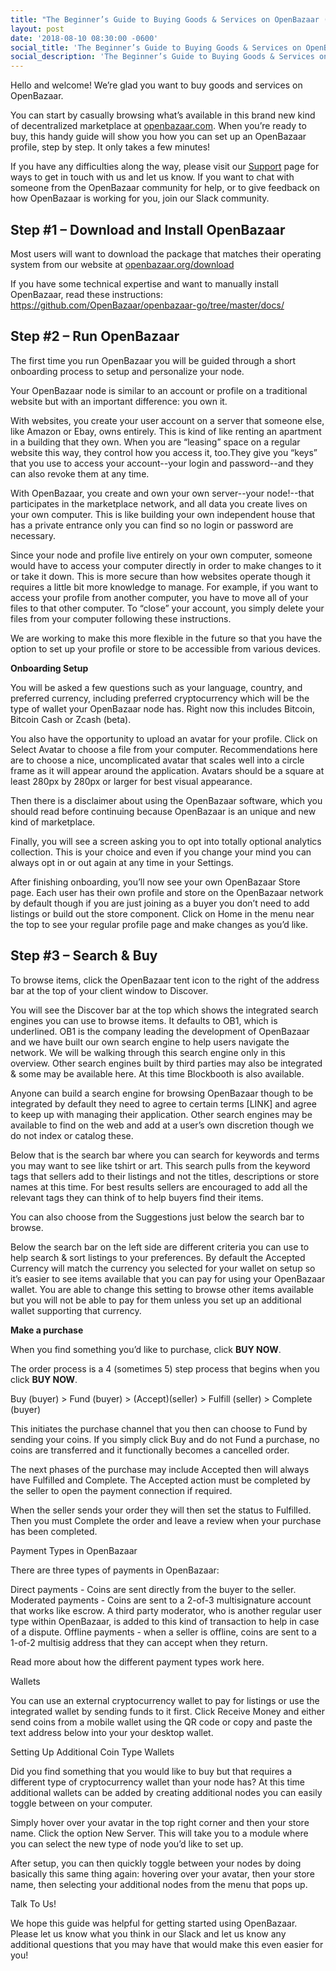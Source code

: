```yaml
---
title: "The Beginner’s Guide to Buying Goods & Services on OpenBazaar (Version 2.0)"
layout: post
date: '2018-08-10 08:30:00 -0600'
social_title: 'The Beginner’s Guide to Buying Goods & Services on OpenBazaar'
social_description: 'The Beginner’s Guide to Buying Goods & Services on OpenBazaar'
---
```


Hello and welcome! We’re glad you want to buy goods and services on OpenBazaar. 

You can start by casually browsing what’s available in this brand new kind of decentralized marketplace at [openbazaar.com](https://openbazaar.com). When you’re ready to buy, this handy guide will show you how you can set up an OpenBazaar profile, step by step. It only takes a few minutes!

If you have any difficulties along the way, please visit our [Support](https://openbazaar.org/support) page for ways to get in touch with us and let us know. If you want to chat with someone from the OpenBazaar community for help, or to give feedback on how OpenBazaar is working for you, join our Slack community.

## Step #1 – Download and Install OpenBazaar

Most users will want to download the package that matches their operating system from our website at [openbazaar.org/download](https://openbazaar.org/download)

If you have some technical expertise and want to manually install OpenBazaar, read these instructions: https://github.com/OpenBazaar/openbazaar-go/tree/master/docs/ 

## Step #2 – Run OpenBazaar

The first time you run OpenBazaar you will be guided through a short onboarding process to setup and personalize your node. 

Your OpenBazaar node is similar to an account or profile on a traditional website but with an important difference: you own it. 

With websites, you create your user account on a server that someone else, like Amazon or Ebay, owns entirely. This is kind of like renting an apartment in a building that they own. When you are “leasing” space on a regular website this way, they control how you access it, too.They give you “keys” that you use to access your account--your login and password--and they can also revoke them at any time.

With OpenBazaar, you create and own your own server--your node!--that participates in the marketplace network, and all data you create lives on your own computer. This is like building your own independent house that has a private entrance only you can find so no login or password are necessary.

Since your node and profile live entirely on your own computer, someone would have to access your computer directly in order to make changes to it or take it down. This is more secure than how websites operate though it requires a little bit more knowledge to manage. For example, if you want to access your profile from another computer, you have to move all of your files to that other computer. To “close” your account, you simply delete your files from your computer following these instructions.

We are working to make this more flexible in the future so that you have the option to set up your profile or store to be accessible from various devices. 

**Onboarding Setup**

You will be asked a few questions such as your language, country, and preferred currency, including preferred cryptocurrency which will be the type of wallet your OpenBazaar node has. Right now this includes Bitcoin, Bitcoin Cash or Zcash (beta).

You also have the opportunity to upload an avatar for your profile. Click on Select Avatar to choose a file from your computer. Recommendations here are to choose a nice, uncomplicated avatar that scales well into a circle frame as it will appear around the application. Avatars should be a square at least 280px by 280px or larger for best visual appearance.

Then there is a disclaimer about using the OpenBazaar software, which you should read before continuing because OpenBazaar is an unique and new kind of marketplace.

Finally, you will see a screen asking you to opt into totally optional analytics collection. This is your choice and even if you change your mind you can always opt in or out again at any time in your Settings.

After finishing onboarding, you’ll now see your own OpenBazaar Store page. Each user has their own profile and store on the OpenBazaar network by default though if you are just joining as a buyer you don’t need to add listings or build out the store component. Click on Home in the menu near the top to see your regular profile page and make changes as you’d like.

## Step #3 – Search & Buy

To browse items, click the OpenBazaar tent icon to the right of the address bar at the top of your client window to Discover.

You will see the Discover bar at the top which shows the integrated search engines you can use to browse items. It defaults to OB1, which is underlined. OB1 is the company leading the development of OpenBazaar and we have built our own search engine to help users navigate the network. We will be walking through this search engine only in this overview. Other search engines built by third parties may also be integrated & some may be available here. At this time Blockbooth is also available.

Anyone can build a search engine for browsing OpenBazaar though to be integrated by default they need to agree to certain terms [LINK] and agree to keep up with managing their application. Other search engines may be available to find on the web and add at a user’s own discretion though we do not index or catalog these.

Below that is the search bar where you can search for keywords and terms you may want to see like tshirt or art. This search pulls from the keyword tags that sellers add to their listings and not the titles, descriptions or store names at this time. For best results sellers are encouraged to add all the relevant tags they can think of to help buyers find their items.

You can also choose from the Suggestions just below the search bar to browse.

Below the search bar on the left side are different criteria you can use to help search & sort listings to your preferences. By default the Accepted Currency will match the currency you selected for your wallet on setup so it’s easier to see items available that you can pay for using your OpenBazaar wallet. You are able to change this setting to browse other items available but you will not be able to pay for them unless you set up an additional wallet supporting that currency.

**Make a purchase**

When you find something you’d like to purchase, click **BUY NOW**.

The order process is a 4 (sometimes 5) step process that begins when you click **BUY NOW**. 

Buy (buyer) > Fund (buyer) > (Accept)(seller) > Fulfill (seller) > Complete (buyer) 

This initiates the purchase channel that you then can choose to Fund by sending your coins. If you simply click Buy and do not Fund a purchase, no coins are transferred and it functionally becomes a cancelled order.

The next phases of the purchase may include Accepted then will always have Fulfilled and Complete. The Accepted action must be completed by the seller to open the payment connection if required.

When the seller sends your order they will then set the status to Fulfilled. Then you must Complete the order and leave a review when your purchase has been completed.

Payment Types in OpenBazaar

There are three types of payments in OpenBazaar:

Direct payments - Coins are sent directly from the buyer to the seller.
Moderated payments - Coins are sent to a 2-of-3 multisignature account that works like escrow. A third party moderator, who is another regular user type within OpenBazaar, is added to this kind of transaction to help in case of a dispute.
Offline payments - when a seller is offline, coins are sent to a 1-of-2 multisig address that they can accept when they return. 

Read more about how the different payment types work here.

Wallets

You can use an external cryptocurrency wallet to pay for listings or use the integrated wallet by sending funds to it first. Click Receive Money and either send coins from a mobile wallet using the QR code or copy and paste the text address below into your your desktop wallet.

Setting Up Additional Coin Type Wallets

Did you find something that you would like to buy but that requires a different type of cryptocurrency wallet than your node has? At this time additional wallets can be added by creating additional nodes you can easily toggle between on your computer.

Simply hover over your avatar in the top right corner and then your store name. Click the option New Server. This will take you to a module where you can select the new type of node you’d like to set up. 

After setup, you can then quickly toggle between your nodes by doing basically this same thing again: hovering over your avatar, then your store name, then selecting your additional nodes from the menu that pops up.

Talk To Us!

We hope this guide was helpful for getting started using OpenBazaar. Please let us know what you think in our Slack and let us know any additional questions that you may have that would make this even easier for you!

